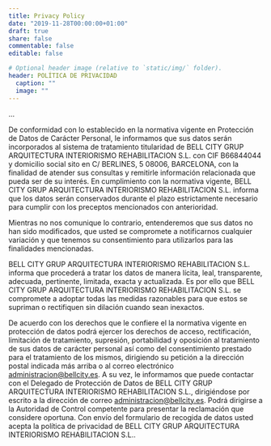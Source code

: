 ```yaml
---
title: Privacy Policy
date: "2019-11-28T00:00:00+01:00"
draft: true
share: false
commentable: false
editable: false

# Optional header image (relative to `static/img/` folder).
header: POLÍTICA DE PRIVACIDAD
  caption: ""
  image: ""
---
```


...

De conformidad con lo establecido en la normativa vigente en Protección de Datos de Carácter Personal, le informamos que sus datos serán incorporados al sistema de tratamiento titularidad de BELL CITY GRUP ARQUITECTURA INTERIORISMO REHABILITACION S.L. con CIF B66844044 y domicilio social sito en C/ BERLINES, 5 08006, BARCELONA, con la finalidad de atender sus consultas y remitirle información relacionada que pueda ser de su interés. En cumplimiento con la normativa vigente, BELL CITY GRUP ARQUITECTURA INTERIORISMO REHABILITACION S.L. informa que los datos serán conservados durante el plazo estrictamente necesario para cumplir con los preceptos mencionados con anterioridad.

Mientras no nos comunique lo contrario, entenderemos que sus datos no han sido modificados, que usted se compromete a notificarnos cualquier variación y que tenemos su consentimiento para utilizarlos para las finalidades mencionadas.

BELL CITY GRUP ARQUITECTURA INTERIORISMO REHABILITACION S.L. informa que procederá a tratar los datos de manera lícita, leal, transparente, adecuada, pertinente, limitada, exacta y actualizada. Es por ello que BELL CITY GRUP ARQUITECTURA INTERIORISMO REHABILITACION S.L. se compromete a adoptar todas las medidas razonables para que estos se supriman o rectifiquen sin dilación cuando sean inexactos.

De acuerdo con los derechos que le confiere el la normativa vigente en protección de datos podrá ejercer los derechos de acceso, rectificación, limitación de tratamiento, supresión, portabilidad y oposición al tratamiento de sus datos de carácter personal así como del consentimiento prestado para el tratamiento de los mismos, dirigiendo su petición a la dirección postal indicada más arriba o al correo electrónico administracion@bellcity.es. A su vez, le informamos que puede contactar con el Delegado de Protección de Datos de BELL CITY GRUP ARQUITECTURA INTERIORISMO REHABILITACION S.L., dirigiéndose por escrito a la dirección de correo administracion@bellcity.es. Podrá dirigirse a la Autoridad de Control competente para presentar la reclamación que considere oportuna. Con envío del formulario de recogida de datos usted acepta la política de privacidad de BELL CITY GRUP ARQUITECTURA INTERIORISMO REHABILITACION S.L..